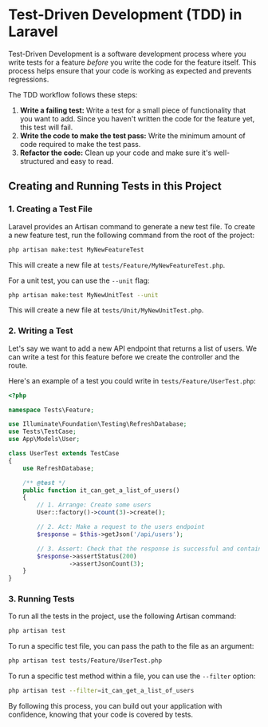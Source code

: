 # Test-Driven Development (TDD) in Laravel

Test-Driven Development is a software development process where you write tests for a feature *before* you write the code for the feature itself. This process helps ensure that your code is working as expected and prevents regressions.

The TDD workflow follows these steps:

1.  **Write a failing test:** Write a test for a small piece of functionality that you want to add. Since you haven't written the code for the feature yet, this test will fail.
2.  **Write the code to make the test pass:** Write the minimum amount of code required to make the test pass.
3.  **Refactor the code:** Clean up your code and make sure it's well-structured and easy to read.

## Creating and Running Tests in this Project

### 1. Creating a Test File

Laravel provides an Artisan command to generate a new test file. To create a new feature test, run the following command from the root of the project:

```bash
php artisan make:test MyNewFeatureTest
```

This will create a new file at `tests/Feature/MyNewFeatureTest.php`.

For a unit test, you can use the `--unit` flag:

```bash
php artisan make:test MyNewUnitTest --unit
```

This will create a new file at `tests/Unit/MyNewUnitTest.php`.

### 2. Writing a Test

Let's say we want to add a new API endpoint that returns a list of users. We can write a test for this feature before we create the controller and the route.

Here's an example of a test you could write in `tests/Feature/UserTest.php`:

```php
<?php

namespace Tests\Feature;

use Illuminate\Foundation\Testing\RefreshDatabase;
use Tests\TestCase;
use App\Models\User;

class UserTest extends TestCase
{
    use RefreshDatabase;

    /** @test */
    public function it_can_get_a_list_of_users()
    {
        // 1. Arrange: Create some users
        User::factory()->count(3)->create();

        // 2. Act: Make a request to the users endpoint
        $response = $this->getJson('/api/users');

        // 3. Assert: Check that the response is successful and contains the users
        $response->assertStatus(200)
                 ->assertJsonCount(3);
    }
}
```

### 3. Running Tests

To run all the tests in the project, use the following Artisan command:

```bash
php artisan test
```

To run a specific test file, you can pass the path to the file as an argument:

```bash
php artisan test tests/Feature/UserTest.php
```

To run a specific test method within a file, you can use the `--filter` option:

```bash
php artisan test --filter=it_can_get_a_list_of_users
```

By following this process, you can build out your application with confidence, knowing that your code is covered by tests.
